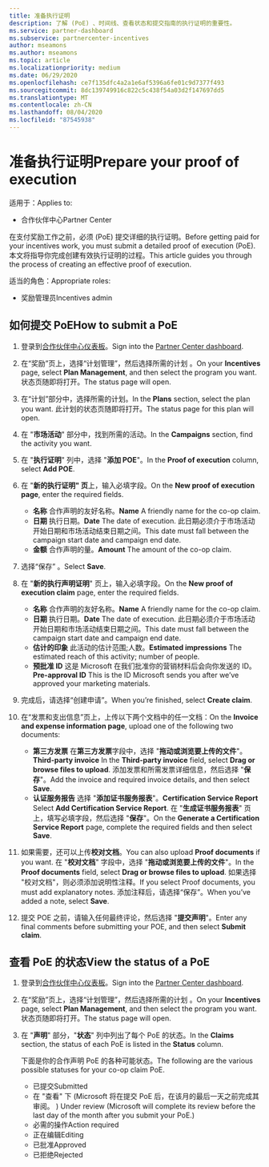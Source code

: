 ```yaml
---
title: 准备执行证明
description: 了解 (PoE) 、时间线、查看状态和提交指南的执行证明的重要性。
ms.service: partner-dashboard
ms.subservice: partnercenter-incentives
author: mseamons
ms.author: mseamons
ms.topic: article
ms.localizationpriority: medium
ms.date: 06/29/2020
ms.openlocfilehash: ce7f135dfc4a2a1e6af5396a6fe01c9d7377f493
ms.sourcegitcommit: 8dc139749916c822c5c438f54a03d2f147697dd5
ms.translationtype: MT
ms.contentlocale: zh-CN
ms.lasthandoff: 08/04/2020
ms.locfileid: "87545938"
---
```

# <a name="prepare-your-proof-of-execution"></a><span data-ttu-id="ea4e5-103">准备执行证明</span><span class="sxs-lookup"><span data-stu-id="ea4e5-103">Prepare your proof of execution</span></span>

<span data-ttu-id="ea4e5-104">适用于：</span><span class="sxs-lookup"><span data-stu-id="ea4e5-104">Applies to:</span></span>

- <span data-ttu-id="ea4e5-105">合作伙伴中心</span><span class="sxs-lookup"><span data-stu-id="ea4e5-105">Partner Center</span></span>

<span data-ttu-id="ea4e5-106">在支付奖励工作之前，必须 (PoE) 提交详细的执行证明。</span><span class="sxs-lookup"><span data-stu-id="ea4e5-106">Before getting paid for your incentives work, you must submit a detailed proof of execution (PoE).</span></span> <span data-ttu-id="ea4e5-107">本文将指导你完成创建有效执行证明的过程。</span><span class="sxs-lookup"><span data-stu-id="ea4e5-107">This article guides you through the process of creating an effective proof of execution.</span></span>

<span data-ttu-id="ea4e5-108">适当的角色：</span><span class="sxs-lookup"><span data-stu-id="ea4e5-108">Appropriate roles:</span></span>

- <span data-ttu-id="ea4e5-109">奖励管理员</span><span class="sxs-lookup"><span data-stu-id="ea4e5-109">Incentives admin</span></span>

## <a name="how-to-submit-a-poe"></a><span data-ttu-id="ea4e5-110">如何提交 PoE</span><span class="sxs-lookup"><span data-stu-id="ea4e5-110">How to submit a PoE</span></span>

1. <span data-ttu-id="ea4e5-111">登录到[合作伙伴中心仪表板](https://partner.microsoft.com/dashboard/)。</span><span class="sxs-lookup"><span data-stu-id="ea4e5-111">Sign into the [Partner Center dashboard](https://partner.microsoft.com/dashboard/).</span></span>

2. <span data-ttu-id="ea4e5-112">在“奖励”页上，选择“计划管理”，然后选择所需的计划 。</span><span class="sxs-lookup"><span data-stu-id="ea4e5-112">On your **Incentives** page, select **Plan Management**, and then select the program you want.</span></span> <span data-ttu-id="ea4e5-113">状态页随即将打开。</span><span class="sxs-lookup"><span data-stu-id="ea4e5-113">The status page will open.</span></span>

3. <span data-ttu-id="ea4e5-114">在“计划”部分中，选择所需的计划。</span><span class="sxs-lookup"><span data-stu-id="ea4e5-114">In the **Plans** section, select the plan you want.</span></span> <span data-ttu-id="ea4e5-115">此计划的状态页随即将打开。</span><span class="sxs-lookup"><span data-stu-id="ea4e5-115">The status page for this plan will open.</span></span>

4. <span data-ttu-id="ea4e5-116">在 "**市场活动**" 部分中，找到所需的活动。</span><span class="sxs-lookup"><span data-stu-id="ea4e5-116">In the **Campaigns** section, find the activity you want.</span></span>

5. <span data-ttu-id="ea4e5-117">在 "**执行证明**" 列中，选择 "**添加 POE**"。</span><span class="sxs-lookup"><span data-stu-id="ea4e5-117">In the **Proof of execution** column, select **Add POE**.</span></span>

6. <span data-ttu-id="ea4e5-118">在 "**新的执行证明" 页**上，输入必填字段。</span><span class="sxs-lookup"><span data-stu-id="ea4e5-118">On the **New proof of execution page**, enter the required fields.</span></span>

   - <span data-ttu-id="ea4e5-119">**名称** 合作声明的友好名称。</span><span class="sxs-lookup"><span data-stu-id="ea4e5-119">**Name**  A friendly name for the co-op claim.</span></span>
   - <span data-ttu-id="ea4e5-120">**日期** 执行日期。</span><span class="sxs-lookup"><span data-stu-id="ea4e5-120">**Date**  The date of execution.</span></span> <span data-ttu-id="ea4e5-121">此日期必须介于市场活动开始日期和市场活动结束日期之间。</span><span class="sxs-lookup"><span data-stu-id="ea4e5-121">This date must fall between the campaign start date and campaign end date.</span></span>
   - <span data-ttu-id="ea4e5-122">**金额** 合作声明的量。</span><span class="sxs-lookup"><span data-stu-id="ea4e5-122">**Amount**  The amount of the co-op claim.</span></span>

7. <span data-ttu-id="ea4e5-123">选择“保存” 。</span><span class="sxs-lookup"><span data-stu-id="ea4e5-123">Select **Save**.</span></span>

8. <span data-ttu-id="ea4e5-124">在 "**新的执行声明证明**" 页上，输入必填字段。</span><span class="sxs-lookup"><span data-stu-id="ea4e5-124">On the **New proof of execution claim** page, enter the required fields.</span></span>

   - <span data-ttu-id="ea4e5-125">**名称** 合作声明的友好名称。</span><span class="sxs-lookup"><span data-stu-id="ea4e5-125">**Name**  A friendly name for the co-op claim.</span></span>
   - <span data-ttu-id="ea4e5-126">**日期** 执行日期。</span><span class="sxs-lookup"><span data-stu-id="ea4e5-126">**Date**  The date of execution.</span></span> <span data-ttu-id="ea4e5-127">此日期必须介于市场活动开始日期和市场活动结束日期之间。</span><span class="sxs-lookup"><span data-stu-id="ea4e5-127">This date must fall between the campaign start date and campaign end date.</span></span>
   - <span data-ttu-id="ea4e5-128">**估计的印象**  此活动的估计范围;人数。</span><span class="sxs-lookup"><span data-stu-id="ea4e5-128">**Estimated impressions**   The estimated reach of this activity; number of people.</span></span>
   - <span data-ttu-id="ea4e5-129">**预批准 ID**  这是 Microsoft 在我们批准你的营销材料后会向你发送的 ID。</span><span class="sxs-lookup"><span data-stu-id="ea4e5-129">**Pre-approval ID**   This is the ID Microsoft sends you after we’ve approved your marketing materials.</span></span>

9. <span data-ttu-id="ea4e5-130">完成后，请选择“创建申请”。</span><span class="sxs-lookup"><span data-stu-id="ea4e5-130">When you’re finished, select **Create claim**.</span></span>

10. <span data-ttu-id="ea4e5-131">在“发票和支出信息”页上，上传以下两个文档中的任一文档：</span><span class="sxs-lookup"><span data-stu-id="ea4e5-131">On the **Invoice and expense information page**, upload one of the following two documents:</span></span>
    - <span data-ttu-id="ea4e5-132">**第三方发票** 在**第三方发票**字段中，选择 "**拖动或浏览要上传的文件**"。</span><span class="sxs-lookup"><span data-stu-id="ea4e5-132">**Third-party invoice**  In the **Third-party invoice** field, select **Drag or browse files to upload**.</span></span> <span data-ttu-id="ea4e5-133">添加发票和所需发票详细信息，然后选择 "**保存**"。</span><span class="sxs-lookup"><span data-stu-id="ea4e5-133">Add the invoice and required invoice details, and then select **Save**.</span></span>
    - <span data-ttu-id="ea4e5-134">**认证服务报告** 选择 "**添加证书服务报表**"。</span><span class="sxs-lookup"><span data-stu-id="ea4e5-134">**Certification Service Report**  Select **Add Certification Service Report**.</span></span> <span data-ttu-id="ea4e5-135">在 "**生成证书服务报表**" 页上，填写必填字段，然后选择 "**保存**"。</span><span class="sxs-lookup"><span data-stu-id="ea4e5-135">On the **Generate a Certification Service Report** page, complete the required fields and then select **Save**.</span></span>

11. <span data-ttu-id="ea4e5-136">如果需要，还可以上传**校对文档**。</span><span class="sxs-lookup"><span data-stu-id="ea4e5-136">You can also upload **Proof documents** if you want.</span></span> <span data-ttu-id="ea4e5-137">在 "**校对文档**" 字段中，选择 "**拖动或浏览要上传的文件**"。</span><span class="sxs-lookup"><span data-stu-id="ea4e5-137">In the **Proof documents** field, select **Drag or browse files to upload**.</span></span> <span data-ttu-id="ea4e5-138">如果选择 "校对文档"，则必须添加说明性注释。</span><span class="sxs-lookup"><span data-stu-id="ea4e5-138">If you select Proof documents, you must add explanatory notes.</span></span> <span data-ttu-id="ea4e5-139">添加注释后，请选择“保存”。</span><span class="sxs-lookup"><span data-stu-id="ea4e5-139">When you’ve added a note, select **Save**.</span></span>

12. <span data-ttu-id="ea4e5-140">提交 POE 之前，请输入任何最终评论，然后选择 "**提交声明**"。</span><span class="sxs-lookup"><span data-stu-id="ea4e5-140">Enter any final comments before submitting your POE, and then select **Submit claim**.</span></span>

## <a name="view-the-status-of-a-poe"></a><span data-ttu-id="ea4e5-141">查看 PoE 的状态</span><span class="sxs-lookup"><span data-stu-id="ea4e5-141">View the status of a PoE</span></span>

1. <span data-ttu-id="ea4e5-142">登录到[合作伙伴中心仪表板](https://partner.microsoft.com/dashboard/)。</span><span class="sxs-lookup"><span data-stu-id="ea4e5-142">Sign into the [Partner Center dashboard](https://partner.microsoft.com/dashboard/).</span></span>

2. <span data-ttu-id="ea4e5-143">在“奖励”页上，选择“计划管理”，然后选择所需的计划 。</span><span class="sxs-lookup"><span data-stu-id="ea4e5-143">On your **Incentives** page, select **Plan Management**, and then select the program you want.</span></span> <span data-ttu-id="ea4e5-144">状态页随即将打开。</span><span class="sxs-lookup"><span data-stu-id="ea4e5-144">The status page will open.</span></span>

3. <span data-ttu-id="ea4e5-145">在 "**声明**" 部分，"**状态**" 列中列出了每个 PoE 的状态。</span><span class="sxs-lookup"><span data-stu-id="ea4e5-145">In the **Claims** section, the status of each PoE is listed in the **Status** column.</span></span>

   <span data-ttu-id="ea4e5-146">下面是你的合作声明 PoE 的各种可能状态。</span><span class="sxs-lookup"><span data-stu-id="ea4e5-146">The following are the various possible statuses for your co-op claim PoE.</span></span>

   - <span data-ttu-id="ea4e5-147">已提交</span><span class="sxs-lookup"><span data-stu-id="ea4e5-147">Submitted</span></span>
   - <span data-ttu-id="ea4e5-148">在 "查看" 下 (Microsoft 将在提交 PoE 后，在该月的最后一天之前完成其审阅。 ) </span><span class="sxs-lookup"><span data-stu-id="ea4e5-148">Under review (Microsoft will complete its review before the last day of the month after you submit your PoE.)</span></span>
   - <span data-ttu-id="ea4e5-149">必需的操作</span><span class="sxs-lookup"><span data-stu-id="ea4e5-149">Action required</span></span>
   - <span data-ttu-id="ea4e5-150">正在编辑</span><span class="sxs-lookup"><span data-stu-id="ea4e5-150">Editing</span></span>
   - <span data-ttu-id="ea4e5-151">已批准</span><span class="sxs-lookup"><span data-stu-id="ea4e5-151">Approved</span></span>
   - <span data-ttu-id="ea4e5-152">已拒绝</span><span class="sxs-lookup"><span data-stu-id="ea4e5-152">Rejected</span></span>
